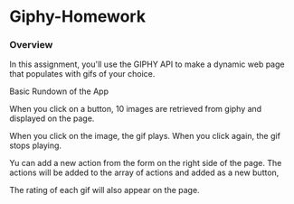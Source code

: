 # Giphy-Homework

### Overview

In this assignment, you'll use the GIPHY API to make a dynamic web page that populates with gifs of your choice. 

Basic Rundown of the App

When you click on a button, 10 images are retrieved from giphy and displayed on the page.

When you click on the image, the gif plays. When you click again, the gif stops playing.

Yu can add a new action from the form on the right side of the page. The actions will be added to the array of actions and added as a new button,

The rating of each gif will also appear on the page.

